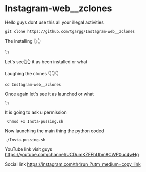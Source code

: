 # Instagram-web__zclones
Hello guys dont use this all  your illegal activities




    git clone https://github.com/tgargg/Instagram-web__zclones
The installing 👆👆

    ls
Let's see👆👆 it as been installed or what

Laughing the clones 👇👇👇

    cd Instagram-web__zclones

Once again let's see it as launched or what

    ls

It is going to ask u permission 

     Chmod +x Insta-pussing.sh


Now launching the main thing  the python coded 

    ./Insta-pussing.sh
       





YouTube link visit guys https://youtube.com/channel/UCDumKZEFhUbm8CWP0uc4wHg

Social link https://instagram.com/th4run_?utm_medium=copy_link



